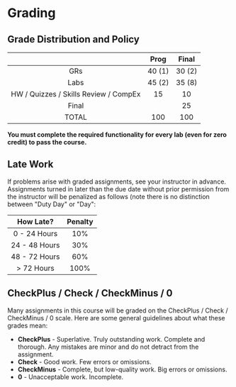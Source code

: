 # Grading 

## Grade Distribution and Policy

| | Prog | Final |
| :-: | :-: | :-: |
| GRs | 40 (1) | 30 (2) |
| Labs | 45 (2) | 35 (8) |
| HW / Quizzes / Skills Review / CompEx | 15 | 10 |
| Final | | 25 |
| TOTAL | 100 | 100 |

**You must complete the required functionality for every lab (even for zero credit) to pass the course.**

## Late Work

If problems arise with graded assignments, see your instructor in advance.  Assignments turned in later than the due date without prior permission from the instructor will be penalized as follows (note there is no distinction between "Duty Day" or "Day":

| How Late? | Penalty |
| :-: | :-: |
| 0 - 24 Hours | 10% |
| 24 - 48 Hours | 30% |
| 48 - 72 Hours | 60% |
| > 72 Hours | 100% |

## CheckPlus / Check / CheckMinus / 0

Many assignments in this course will be graded on the CheckPlus / Check / CheckMinus / 0 scale.  Here are some general guidelines about what these grades mean:

- **CheckPlus** - Superlative.  Truly outstanding work.  Complete and thorough.  Any mistakes are minor and do not detract from the assignment.
- **Check** - Good work.  Few errors or omissions.
- **CheckMinus** - Complete, but low-quality work.  Big errors or omissions.
- **0** - Unacceptable work.  Incomplete.
